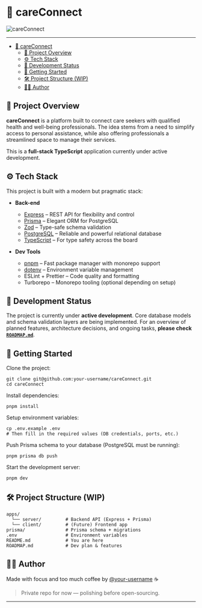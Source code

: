 # 🧩 careConnect

![careConnect](https://i.imgur.com/fyMEF6H.png)

---
- [🧩 careConnect](#-careconnect)
  - [📖 Project Overview](#-project-overview)
  - [⚙️ Tech Stack](#️-tech-stack)
  - [🚧 Development Status](#-development-status)
  - [🚀 Getting Started](#-getting-started)
  - [🛠️ Project Structure (WIP)](#️-project-structure-wip)
  - [👨‍💻 Author](#-author)

## 📖 Project Overview

**careConnect** is a platform built to connect care seekers with qualified health and well-being professionals. The idea stems from a need to simplify access to personal assistance, while also offering professionals a streamlined space to manage their services.

This is a **full-stack TypeScript** application currently under active development.

## ⚙️ Tech Stack

This project is built with a modern but pragmatic stack:

- **Back-end**
  - [Express](https://expressjs.com/) – REST API for flexibility and control
  - [Prisma](https://www.prisma.io/) – Elegant ORM for PostgreSQL
  - [Zod](https://zod.dev/) – Type-safe schema validation
  - [PostgreSQL](https://www.postgresql.org/) – Reliable and powerful relational database
  - [TypeScript](https://www.typescriptlang.org/) – For type safety across the board

- **Dev Tools**
  - [pnpm](https://pnpm.io/) – Fast package manager with monorepo support
  - [dotenv](https://github.com/motdotla/dotenv) – Environment variable management
  - ESLint + Prettier – Code quality and formatting
  - Turborepo – Monorepo tooling (optional depending on setup)

## 🚧 Development Status

The project is currently under **active development**.
Core database models and schema validation layers are being implemented.
For an overview of planned features, architecture decisions, and ongoing tasks, **please check [`ROADMAP.md`](./ROADMAP.md)**.

## 🚀 Getting Started

Clone the project:

```
git clone git@github.com:your-username/careConnect.git
cd careConnect
```

Install dependencies:

```
pnpm install
```

Setup environment variables:

```
cp .env.example .env
# Then fill in the required values (DB credentials, ports, etc.)
```

Push Prisma schema to your database (PostgreSQL must be running):

```
pnpm prisma db push
```

Start the development server:

```
pnpm dev
```

## 🛠️ Project Structure (WIP)

```
apps/
  └── server/         # Backend API (Express + Prisma)
  └── client/         # (Future) Frontend app
prisma/               # Prisma schema + migrations
.env                  # Environment variables
README.md             # You are here
ROADMAP.md            # Dev plan & features
```

## 👨‍💻 Author

Made with focus and too much coffee by [@your-username](https://github.com/niranois13) ☕
> Private repo for now — polishing before open-sourcing.

---
